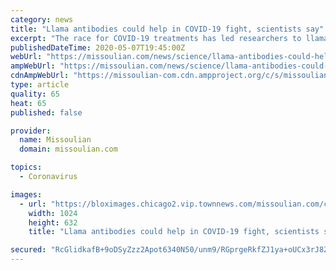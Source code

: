 ```yaml
---
category: news
title: "Llama antibodies could help in COVID-19 fight, scientists say"
excerpt: "The race for COVID-19 treatments has led researchers to llamas — namely, a llama named Winter whose antibodies show promise in blocking the virus from infecting cells."
publishedDateTime: 2020-05-07T19:45:00Z
webUrl: "https://missoulian.com/news/science/llama-antibodies-could-help-in-covid-19-fight-scientists-say/article_4371edc5-ca43-5c4d-a0d7-b70d2854b2e2.html"
ampWebUrl: "https://missoulian.com/news/science/llama-antibodies-could-help-in-covid-19-fight-scientists-say/article_4371edc5-ca43-5c4d-a0d7-b70d2854b2e2.amp.html"
cdnAmpWebUrl: "https://missoulian-com.cdn.ampproject.org/c/s/missoulian.com/news/science/llama-antibodies-could-help-in-covid-19-fight-scientists-say/article_4371edc5-ca43-5c4d-a0d7-b70d2854b2e2.amp.html"
type: article
quality: 65
heat: 65
published: false

provider:
  name: Missoulian
  domain: missoulian.com

topics:
  - Coronavirus

images:
  - url: "https://bloximages.chicago2.vip.townnews.com/missoulian.com/content/tncms/assets/v3/editorial/3/1f/31ffbb02-026e-52e2-bfeb-ce69ae0bdc6d/5eb461cae7ab1.image.jpg?resize=1024%2C632"
    width: 1024
    height: 632
    title: "Llama antibodies could help in COVID-19 fight, scientists say"

secured: "RcGlidkafB+9oDSyZzz2Apot6340N50/unm9/RGprgeRkfZJ1ya+oUCx3rJ8ZHGau0e8yWHKYJWrbUXVP76WnYpJrhrIfi74Vxz8zuU2oDLkhLBCUQpsyrm2t7cymwEPh92575KLScfQbdSDvAsFPXDj4qM904OOKHIhpWKaLMifG/GsCPuuEyXVsvD8ASrbe8Cmb3oRLMwThYVtB+X6iji5rrAK9ZYvecXGDyDdvLntNrFQT4Odh+n7nMy7s2RI7mLUicE4sEbu39yq4l9I1UMC1jXAOFnnrqrRr1z9dYKUxtTcJQIfy6icC2jVKRST;DK9E4t4QrguSVbFXssMcHg=="
---
```


